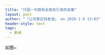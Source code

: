 ```yaml
---
title: "只因一句我有女朋友引发的血案"
layout: post
author: "「公司直召找老凌」 on 2020-1-9 13:03"
header-style: text
tags:
  - 新闻
---
```


<head></head>
<body>
  如图~
 <br>
</body>


